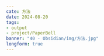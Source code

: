 ```yaml
---
cate: 方法
date: 2024-08-20
tags: 
- output
- project/PaperBell
banner: "40 - Obsidian/img/方法.jpg"
longform: true
---
```

